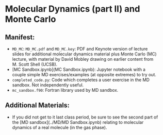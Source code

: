 # Molecular Dynamics (part II) and Monte Carlo

## Manifest:
- `MD_MC`: `MD_MC.pdf` and `MD_MC.key`: PDF and Keynote version of lecture slides for additional molecular dynamics material plus Monte Carlo (MC) lecture, with material by David Mobley drawing on earlier content from M. Scott Shell (UCSB).
- [MC Sandbox.ipynb](MC Sandbox.ipynb): Jupyter notebook with a couple simple MD exercises/examples (at opposite extremes) to try out.
- `completed_code.py`: Code which completes a user exercise in the MD sandbox. Not independently useful.
- `mc_sandbox.f90`: Fortran library used by MD sandbox.

## Additional Materials:
- If you did not get to it last class period, be sure to see the second part of the [MD sandbox](../MD/MD Sandbox.ipynb) relating to molecular dynamics of a real molecule (in the gas phase).
